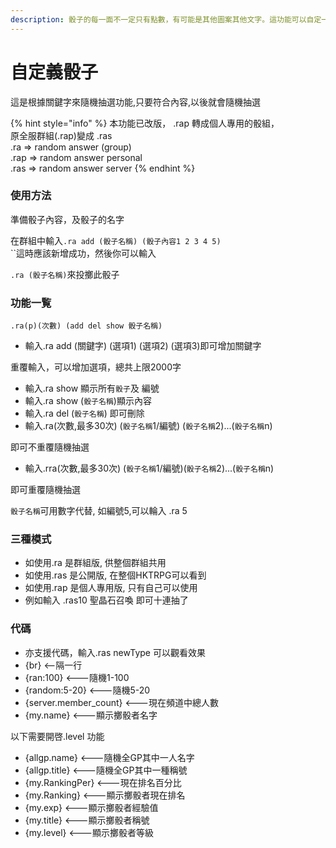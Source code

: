 ```yaml
---
description: 骰子的每一面不一定只有點數，有可能是其他圖案其他文字。這功能可以自定一粒內容由你決定的骰子。
---
```


# 自定義骰子

這是根據關鍵字來隨機抽選功能,只要符合內容,以後就會隨機抽選

{% hint style="info" %}
本功能已改版， .rap 轉成個人專用的骰組， \
原全服群組(.rap)變成 .ras \
.ra => random answer (group) \
.rap => random answer personal \
.ras => random answer server
{% endhint %}

### 使用方法

準備骰子內容，及骰子的名字

在群組中輸入`.ra add (骰子名稱) (骰子內容1 2 3 4 5)`\
``這時應該新增成功，然後你可以輸入

`.ra (骰子名稱)`來投擲此骰子

### 功能一覧

`.ra(p)(次數) (add del show 骰子名稱)`

* 輸入.ra add (關鍵字) (選項1) (選項2) (選項3)即可增加關鍵字&#x20;

&#x20;     重覆輸入，可以增加選項，總共上限2000字

* 輸入.ra show 顯示所有`骰子`及 編號&#x20;
* 輸入.ra show (`骰子名稱`)顯示內容&#x20;
* 輸入.ra del (`骰子名稱`) 即可刪除&#x20;
* 輸入.ra(次數,最多30次) (`骰子名稱`1/編號) (`骰子名稱`2)...(`骰子名稱`n)&#x20;

&#x20;     即可不重覆隨機抽選&#x20;

* 輸入.rra(次數,最多30次) (`骰子名稱`1/編號)(`骰子名稱`2)...(`骰子名稱`n)&#x20;

&#x20;     即可重覆隨機抽選&#x20;

&#x20; `骰子名稱`可用數字代替, 如編號5,可以輪入 .ra 5&#x20;

### 三種模式

* 如使用.ra 是群組版, 供整個群組共用&#x20;
* 如使用.ras 是公開版, 在整個HKTRPG可以看到&#x20;
* 如使用.rap 是個人專用版, 只有自己可以使用
* 例如輸入 .ras10 聖晶石召喚 即可十連抽了

### 代碼

* 亦支援代碼，輸入.ras newType 可以觀看效果
* {br} <--隔一行
* {ran:100} <---隨機1-100
* {random:5-20} <---隨機5-20
* {server.member\_count} <---現在頻道中總人數
* {my.name} <---顯示擲骰者名字

以下需要開啓.level 功能

* {allgp.name} <---隨機全GP其中一人名字
* {allgp.title} <---隨機全GP其中一種稱號
* {my.RankingPer} <---現在排名百分比
* {my.Ranking} <---顯示擲骰者現在排名
* {my.exp} <---顯示擲骰者經驗值
* {my.title} <---顯示擲骰者稱號
* {my.level} <---顯示擲骰者等級
